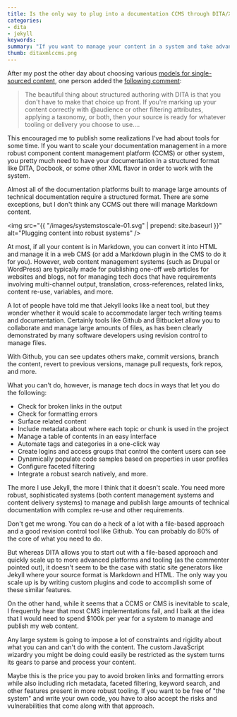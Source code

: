 ```yaml
---
title: Is the only way to plug into a documentation CCMS through DITA/XML?
categories:
- dita
- jekyll
keywords: 
summary: "If you want to manage your content in a system and take advantage of more robust documentation management, it seems like your content needs to be in DITA or XML for the system to parse and process it. Almost no component content management systems handle anything like Markdown or other unstructured content. This requirement will likely always push large teams toward DITA/XML."
thumb: ditaxmlccms.png
---
```


After my post the other day about choosing various [models for single-sourced content](https://idratherbewriting.com/2016/02/11/the-problem-with-single-source-publishing/), one person added the [following comment](https://idratherbewriting.com/2016/02/11/the-problem-with-single-source-publishing/#comment-2510062908):

>The beautiful thing about structured authoring with DITA is that you don't have to make that choice up front. If you're marking up your content correctly with @audience or other filtering attributes, applying a taxonomy, or both, then your source is ready for whatever tooling or delivery you choose to use....

This encouraged me to publish some realizations I've had about tools for some time. If you want to scale your documentation management in a more robust component content management platform (CCMS) or other system, you pretty much need to have your documentation in a structured format like DITA, Docbook, or some other XML flavor in order to work with the system. 

Almost all of the documentation platforms built to manage large amounts of technical documentation require a structured format. There are some exceptions, but I don't think any CCMS out there will manage Markdown content. 

<img src="{{ "/images/systemstoscale-01.svg" | prepend: site.baseurl }}" alt="Plugging content into robust systems" />

At most, if all your content is in Markdown, you can convert it into HTML and manage it in a web CMS (or add a Markdown plugin in the CMS to do it for you). However, web content management systems (such as Drupal or WordPress) are typically made for publishing one-off web articles for websites and blogs, not for managing tech docs that have requirements involving multi-channel output, translation, cross-references, related links, content re-use, variables, and more.

A lot of people have told me that Jekyll looks like a neat tool, but they wonder whether it would scale to accommodate larger tech writing teams and documentation. Certainly tools like Github and Bitbucket allow you to collaborate and manage large amounts of files, as has been clearly demonstrated by many software developers using revision control to manage files. 

With Github, you can see updates others make, commit versions, branch the content, revert to previous versions, manage pull requests, fork repos, and more. 

What you can't do, however, is manage tech docs in ways that let you do the following:

* Check for broken links in the output
* Check for formatting errors
* Surface related content
* Include metadata about where each topic or chunk is used in the project
* Manage a table of contents in an easy interface
* Automate tags and categories in a one-click way
* Create logins and access groups that control the content users can see
* Dynamically populate code samples based on properties in user profiles
* Configure faceted filtering
* Integrate a robust search natively, and more.

The more I use Jekyll, the more I think that it doesn't scale. You need more robust, sophisticated systems (both content management systems and content delivery systems) to manage and publish large amounts of technical documentation with complex re-use and other requirements. 

Don't get me wrong. You can do a heck of a lot with a file-based approach and a good revision control tool like Github. You can probably do 80% of the core of what you need to do.

But whereas DITA allows you to start out with a file-based approach and quickly scale up to more advanced platforms and tooling (as the commenter pointed out), it doesn't seem to be the case with static site generators like Jekyll where your source format is Markdown and HTML. The only way you scale up is by writing custom plugins and code to accomplish some of these similar features.

On the other hand, while it seems that a CCMS or CMS is inevitable to scale, I frequently hear that most CMS implementations fail, and I balk at the idea that I would need to spend $100k per year for a system to manage and publish my web content. 

Any large system is going to impose a lot of constraints and rigidity about what you can and can't do with the content. The custom JavaScript wizardry you might be doing could easily be restricted as the system turns its gears to parse and process your content.

Maybe this is the price you pay to avoid broken links and formatting errors while also including rich metadata, faceted filtering, keyword search, and other features present in more robust tooling. If you want to be free of "the system" and write your own code, you have to also accept the risks and vulnerabilities that come along with that approach.
 